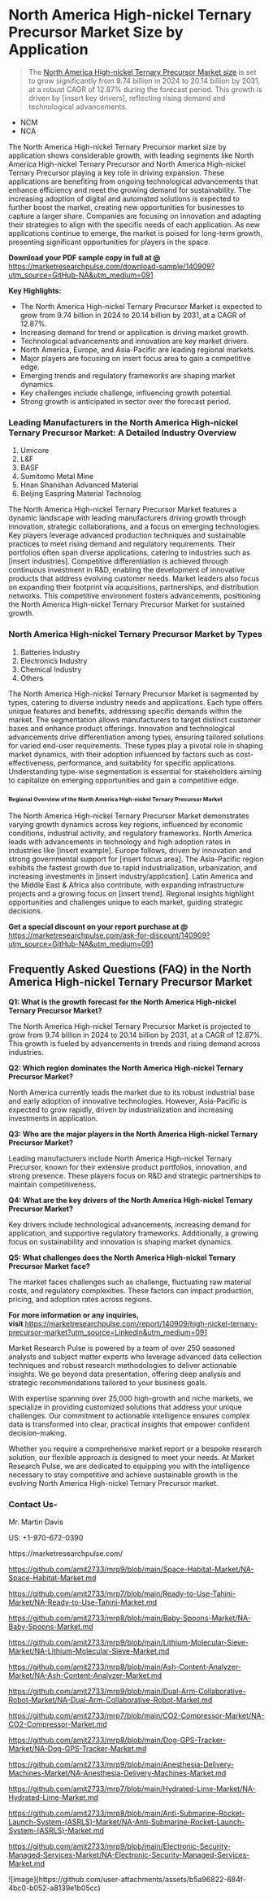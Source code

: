 <h1>North America High-nickel Ternary Precursor Market&nbsp;Size by Application</h1><blockquote><p>The <a href="https://marketresearchpulse.com/download-sample/140909?utm_source=GitHub-NA&amp;utm_medium=091">North America High-nickel Ternary Precursor Market size</a> is set to grow significantly from 9.74 billion in 2024 to 20.14 billion by 2031, at a robust CAGR of 12.87% during the forecast period. This growth is driven by [insert key drivers], reflecting rising demand and technological advancements.</p></blockquote><ul><li>NCM<li> NCA</li></ul><p>The North America High-nickel Ternary Precursor market size by application shows considerable growth, with leading segments like North America High-nickel Ternary Precursor and North America High-nickel Ternary Precursor playing a key role in driving expansion. These applications are benefiting from ongoing technological advancements that enhance efficiency and meet the growing demand for sustainability. The increasing adoption of digital and automated solutions is expected to further boost the market, creating new opportunities for businesses to capture a larger share. Companies are focusing on innovation and adapting their strategies to align with the specific needs of each application. As new applications continue to emerge, the market is poised for long-term growth, presenting significant opportunities for players in the space.</p><p><strong>Download your PDF sample copy in full at @ </strong><a href="https://marketresearchpulse.com/download-sample/140909?utm_source=GitHub-NA&amp;utm_medium=091">https://marketresearchpulse.com/download-sample/140909?utm_source=GitHub-NA&amp;utm_medium=091</a></p><p><strong>Key Highlights: </strong></p><ul><li>The North America High-nickel Ternary Precursor Market is expected to grow from 9.74 billion in 2024 to 20.14 billion by 2031, at a CAGR of 12.87%.</li><li>Increasing demand for trend or application is driving market growth.</li><li>Technological advancements and innovation are key market drivers.</li><li>North America, Europe, and Asia-Pacific are leading regional markets.</li><li>Major players are focusing on insert focus area to gain a competitive edge.</li><li>Emerging trends and regulatory frameworks are shaping market dynamics.</li><li>Key challenges include challenge, influencing growth potential.</li><li>Strong growth is anticipated in sector over the forecast period.</li></ul><h3>Leading Manufacturers in the North America High-nickel Ternary Precursor Market: A Detailed Industry Overview</h3><ol><li>Umicore</li><li>L&F</li><li>BASF</li><li>Sumitomo Metal Mine</li><li>Hnan Shanshan Advanced Material</li><li>Beijing Easpring Material Technolog</li></ol><div class="flex max-w-full flex-col flex-grow"><div class="min-h-8 text-message flex w-full flex-col items-end gap-2 whitespace-normal break-words [.text-message+&amp;]:mt-5" dir="auto" data-message-author-role="assistant" data-message-id="fd8432e4-4910-450d-b182-61b7bfb0a01f" data-message-model-slug="gpt-4o"><div class="flex w-full flex-col gap-1 empty:hidden first:pt-[3px]"><div class="markdown prose w-full break-words dark:prose-invert light"><p>The North America High-nickel Ternary Precursor Market features a dynamic landscape with leading manufacturers driving growth through innovation, strategic collaborations, and a focus on emerging technologies. Key players leverage advanced production techniques and sustainable practices to meet rising demand and regulatory requirements. Their portfolios often span diverse applications, catering to industries such as [insert industries]. Competitive differentiation is achieved through continuous investment in R&amp;D, enabling the development of innovative products that address evolving customer needs. Market leaders also focus on expanding their footprint via acquisitions, partnerships, and distribution networks. This competitive environment fosters advancements, positioning the North America High-nickel Ternary Precursor Market for sustained growth.</p></div></div></div></div><h3>North America High-nickel Ternary Precursor Market by Types</h3><ol><li>Batteries Industry<li> Electronics Industry<li> Chemical Industry<li> Others</li></ol><div class="flex max-w-full flex-col flex-grow"><div class="min-h-8 text-message flex w-full flex-col items-end gap-2 whitespace-normal break-words [.text-message+&amp;]:mt-5" dir="auto" data-message-author-role="assistant" data-message-id="084470be-0bb7-4664-bddf-5156b4f41249" data-message-model-slug="gpt-4o-mini"><div class="flex w-full flex-col gap-1 empty:hidden first:pt-[3px]"><div class="markdown prose w-full break-words dark:prose-invert light"><p>The North America High-nickel Ternary Precursor Market is segmented by types, catering to diverse industry needs and applications. Each type offers unique features and benefits, addressing specific demands within the market. The segmentation allows manufacturers to target distinct customer bases and enhance product offerings. Innovation and technological advancements drive differentiation among types, ensuring tailored solutions for varied end-user requirements. These types play a pivotal role in shaping market dynamics, with their adoption influenced by factors such as cost-effectiveness, performance, and suitability for specific applications. Understanding type-wise segmentation is essential for stakeholders aiming to capitalize on emerging opportunities and gain a competitive edge.</p></div></div></div></div><h3><span style="font-size: 11px;">Regional Overview of the North America High-nickel Ternary Precursor Market</span></h3><div class="flex max-w-full flex-col flex-grow"><div class="min-h-8 text-message flex w-full flex-col items-end gap-2 whitespace-normal break-words [.text-message+&amp;]:mt-5" dir="auto" data-message-author-role="assistant" data-message-id="e9038762-ce64-4e30-91c9-9bd413514231" data-message-model-slug="gpt-4o-mini"><div class="flex w-full flex-col gap-1 empty:hidden first:pt-[3px]"><div class="markdown prose w-full break-words dark:prose-invert light"><p>The North America High-nickel Ternary Precursor Market demonstrates varying growth dynamics across key regions, influenced by economic conditions, industrial activity, and regulatory frameworks. North America leads with advancements in technology and high adoption rates in industries like [insert example]. Europe follows, driven by innovation and strong governmental support for [insert focus area]. The Asia-Pacific region exhibits the fastest growth due to rapid industrialization, urbanization, and increasing investments in [insert industry/application]. Latin America and the Middle East &amp; Africa also contribute, with expanding infrastructure projects and a growing focus on [insert trend]. Regional insights highlight opportunities and challenges unique to each market, guiding strategic decisions.</p></div></div></div></div><p><strong>Get a special discount on your report purchase at @ </strong><a href="https://marketresearchpulse.com/ask-for-discount/140909?utm_source=GitHub-NA&amp;utm_medium=091">https://marketresearchpulse.com/ask-for-discount/140909?utm_source=GitHub-NA&amp;utm_medium=091</a></p><h2>Frequently Asked Questions (FAQ) in the North America High-nickel Ternary Precursor Market</h2><p><strong>Q1: What is the growth forecast for the North America High-nickel Ternary Precursor Market?</strong></p><p>The North America High-nickel Ternary Precursor Market is projected to grow from 9.74 billion in 2024 to 20.14 billion by 2031, at a CAGR of 12.87%. This growth is fueled by advancements in trends and rising demand across industries.</p><p><strong>Q2: Which region dominates the North America High-nickel Ternary Precursor Market?</strong></p><p>North America currently leads the market due to its robust industrial base and early adoption of innovative technologies. However, Asia-Pacific is expected to grow rapidly, driven by industrialization and increasing investments in application.</p><p><strong>Q3: Who are the major players in the North America High-nickel Ternary Precursor Market?</strong></p><p>Leading manufacturers include North America High-nickel Ternary Precursor, known for their extensive product portfolios, innovation, and strong presence. These players focus on R&amp;D and strategic partnerships to maintain competitiveness.</p><p><strong>Q4: What are the key drivers of the North America High-nickel Ternary Precursor Market?</strong></p><p>Key drivers include technological advancements, increasing demand for application, and supportive regulatory frameworks. Additionally, a growing focus on sustainability and innovation is shaping market dynamics.</p><p><strong>Q5: What challenges does the North America High-nickel Ternary Precursor Market face?</strong></p><p>The market faces challenges such as challenge, fluctuating raw material costs, and regulatory complexities. These factors can impact production, pricing, and adoption rates across regions.</p><p><strong>For more information or any inquiries, visit&nbsp;</strong><a href="https://marketresearchpulse.com/report/140909/high-nickel-ternary-precursor-market?utm_source=Linkedin&utm_medium=091">https://marketresearchpulse.com/report/140909/high-nickel-ternary-precursor-market?utm_source=Linkedin&utm_medium=091</a></p><p>Market Research Pulse is powered by a team of over 250 seasoned analysts and subject matter experts who leverage advanced data collection techniques and robust research methodologies to deliver actionable insights. We go beyond data presentation, offering deep analysis and strategic recommendations tailored to your business goals.</p><p>With expertise spanning over 25,000 high-growth and niche markets, we specialize in providing customized solutions that address your unique challenges. Our commitment to actionable intelligence ensures complex data is transformed into clear, practical insights that empower confident decision-making.</p><p>Whether you require a comprehensive market report or a bespoke research solution, our flexible approach is designed to meet your needs. At Market Research Pulse, we are dedicated to equipping you with the intelligence necessary to stay competitive and achieve sustainable growth in the evolving North America High-nickel Ternary Precursor market.</p><h3><strong>Contact Us-</strong></h3><p>Mr. Martin Davis</p><p>US: +1-970-672-0390</p><p>https://marketresearchpulse.com/</p><p><a href="https://github.com/amit2733/mrp9/blob/main/Space-Habitat-Market/NA-Space-Habitat-Market.md">https://github.com/amit2733/mrp9/blob/main/Space-Habitat-Market/NA-Space-Habitat-Market.md</a></p><p><a href="https://github.com/amit2733/mrp7/blob/main/Ready-to-Use-Tahini-Market/NA-Ready-to-Use-Tahini-Market.md">https://github.com/amit2733/mrp7/blob/main/Ready-to-Use-Tahini-Market/NA-Ready-to-Use-Tahini-Market.md</a></p><p><a href="https://github.com/amit2733/mrp8/blob/main/Baby-Spoons-Market/NA-Baby-Spoons-Market.md">https://github.com/amit2733/mrp8/blob/main/Baby-Spoons-Market/NA-Baby-Spoons-Market.md</a></p><p><a href="https://github.com/amit2733/mrp9/blob/main/Lithium-Molecular-Sieve-Market/NA-Lithium-Molecular-Sieve-Market.md">https://github.com/amit2733/mrp9/blob/main/Lithium-Molecular-Sieve-Market/NA-Lithium-Molecular-Sieve-Market.md</a></p><p><a href="https://github.com/amit2733/mrp8/blob/main/Ash-Content-Analyzer-Market/NA-Ash-Content-Analyzer-Market.md">https://github.com/amit2733/mrp8/blob/main/Ash-Content-Analyzer-Market/NA-Ash-Content-Analyzer-Market.md</a></p><p><a href="https://github.com/amit2733/mrp9/blob/main/Dual-Arm-Collaborative-Robot-Market/NA-Dual-Arm-Collaborative-Robot-Market.md">https://github.com/amit2733/mrp9/blob/main/Dual-Arm-Collaborative-Robot-Market/NA-Dual-Arm-Collaborative-Robot-Market.md</a></p><p><a href="https://github.com/amit2733/mrp7/blob/main/CO2-Compressor-Market/NA-CO2-Compressor-Market.md">https://github.com/amit2733/mrp7/blob/main/CO2-Compressor-Market/NA-CO2-Compressor-Market.md</a></p><p><a href="https://github.com/amit2733/mrp8/blob/main/Dog-GPS-Tracker-Market/NA-Dog-GPS-Tracker-Market.md">https://github.com/amit2733/mrp8/blob/main/Dog-GPS-Tracker-Market/NA-Dog-GPS-Tracker-Market.md</a></p><p><a href="https://github.com/amit2733/mrp9/blob/main/Anesthesia-Delivery-Machines-Market/NA-Anesthesia-Delivery-Machines-Market.md">https://github.com/amit2733/mrp9/blob/main/Anesthesia-Delivery-Machines-Market/NA-Anesthesia-Delivery-Machines-Market.md</a></p><p><a href="https://github.com/amit2733/mrp7/blob/main/Hydrated-Lime-Market/NA-Hydrated-Lime-Market.md">https://github.com/amit2733/mrp7/blob/main/Hydrated-Lime-Market/NA-Hydrated-Lime-Market.md</a></p><p><a href="https://github.com/amit2733/mrp8/blob/main/Anti-Submarine-Rocket-Launch-System-(ASRLS)-Market/NA-Anti-Submarine-Rocket-Launch-System-(ASRLS)-Market.md">https://github.com/amit2733/mrp8/blob/main/Anti-Submarine-Rocket-Launch-System-(ASRLS)-Market/NA-Anti-Submarine-Rocket-Launch-System-(ASRLS)-Market.md</a></p><p><a href="https://github.com/amit2733/mrp9/blob/main/Electronic-Security-Managed-Services-Market/NA-Electronic-Security-Managed-Services-Market.md">https://github.com/amit2733/mrp9/blob/main/Electronic-Security-Managed-Services-Market/NA-Electronic-Security-Managed-Services-Market.md</a></p>
![image](https://github.com/user-attachments/assets/b5a96822-684f-4bc0-b052-a8139e1b05cc)
